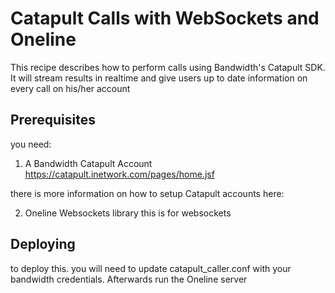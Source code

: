 Catapult Calls with WebSockets and Oneline
=======================================================================

This recipe describes how to perform calls using Bandwidth's Catapult
SDK. It will stream results in realtime and give users up to date
information on every call on his/her account


Prerequisites
--------------------------------------------------

you need:

  1. A Bandwidth Catapult Account
     https://catapult.inetwork.com/pages/home.jsf 

  there is more information on how to setup Catapult accounts here:
  

  2. Oneline Websockets library
  this is for websockets

Deploying
--------------------------------------------------

to deploy this. you will need to update catapult_caller.conf
with your bandwidth credentials. Afterwards run the Oneline server
